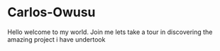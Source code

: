 # Carlos-Owusu
Hello welcome to my world. Join me lets take a tour in discovering the amazing project i have undertook
